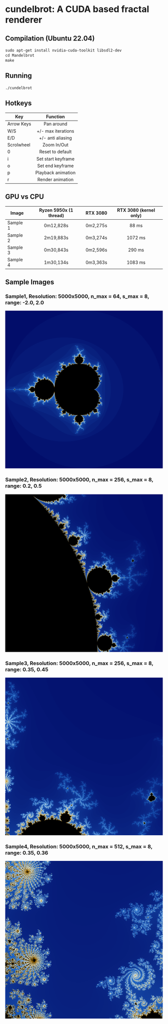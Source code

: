 # cundelbrot: A CUDA based fractal renderer


## Compilation (Ubuntu 22.04)
```
sudo apt-get install nvidia-cuda-toolkit libsdl2-dev
cd Mandelbrot
make
```

## Running

```
./cundelbrot
```

## Hotkeys

| Key       | Function  | 
| ------------- |:-------------:|
| Arrow Keys | Pan around |
| W/S | +/- max iterations |
| E/D | +/- anti aliasing |
| Scrolwheel | Zoom In/Out |
| 0 | Reset to default |
| i | Set start keyframe |
| o | Set end keyframe |
| p | Playback animation |
| r | Render animation | 

## GPU vs CPU

| Image       | Ryzen 5950x (1 thread)  | RTX 3080 | RTX 3080 (kernel only)| 
| ------------- |:-------------:|:-------------:|:-------------:|
| Sample 1 | 0m12,828s | 0m2,275s | 88 ms  |
| Sample 2 | 2m19,883s | 0m3,274s | 1072 ms |
| Sample 3 | 0m30,843s | 0m2,596s | 290 ms | 
| Sample 4 | 1m30,134s | 0m3,363s | 1083 ms |


## Sample Images

### Sample1, Resolution: 5000x5000, n_max = 64, s_max = 8, range: -2.0, 2.0
![Sample 1](images/file1.png)

### Sample2, Resolution: 5000x5000, n_max = 256, s_max = 8, range: 0.2, 0.5
![Sample 2](images/file2.png)

### Sample3, Resolution: 5000x5000, n_max = 256, s_max = 8, range: 0.35, 0.45
![Sample 3](images/file3.png)

### Sample4, Resolution: 5000x5000, n_max = 512, s_max = 8, range: 0.35, 0.36
![Sample 3](images/file4.png)